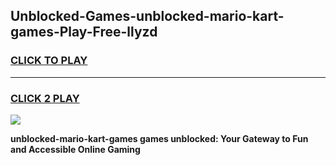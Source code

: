 
## Unblocked-Games-unblocked-mario-kart-games-Play-Free-llyzd
<h3>
<a href="https://premium76.site?title=unblocked-mario-kart-games&ref=18A1">CLICK TO PLAY</a></h3>
<hr>

<h3>
<a href="https://premium76.site?title=unblocked-mario-kart-games&ref=18A1">CLICK 2 PLAY</a>
  
</h3>

<a href="https://premium76.site?title=unblocked-mario-kart-games&ref=18A1"><img src="https://clearcache.store/games.png"></a>


**unblocked-mario-kart-games games unblocked: Your Gateway to Fun and Accessible Online Gaming**

